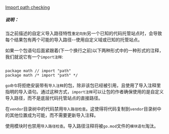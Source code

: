 
[Import path checking](https://golang.google.cn/cmd/go/#hdr-Import_path_checking)


##### 说明：

当之前描述的自定义导入路径特性`重定向到`另一个已知的代码托管站点时，会导致每个结果包有两个可能的导入路径--使用自定义域或已知的托管站点。

如果一个包语句后面紧跟着(下一个换行之前)以下两种形式中的一种形式的注释，我们就说它有一个`import注释`:

```

package math // import "path"
package math /* import "path" */

```

`go命令`将拒绝安装带有`导入注释`的包，除非该包已经被引用，且使用了导入注释里指明的导入语句。通过这种方式，`import注释`可以让包的作者确保使用的是自定义导入路径，而不是底层代码托管站点的直接路径。

在`vendor`目录树中的代码禁用`导入路径检查`。这使得将代码复制到`vendor`目录树中的其他位置成为可能，而不需要更新导入注释。

使用模块时也禁用`导入路径检查`。导入路径注释将被`go.mod`文件的`模块语句`淘汰。

